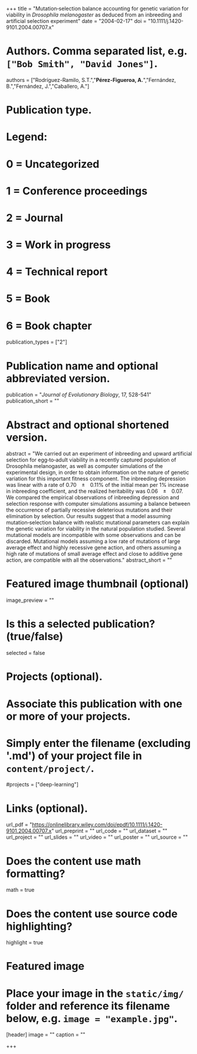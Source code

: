 +++
title = "Mutation‐selection balance accounting for genetic variation for viability in *Drosophila melanogaster* as deduced from an inbreeding and artificial selection experiment"
date = "2004-02-17"
doi = "10.1111/j.1420-9101.2004.00707.x"

# Authors. Comma separated list, e.g. `["Bob Smith", "David Jones"]`.
authors = ["Rodríguez-Ramilo, S.T.","**Pérez-Figueroa, A.**","Fernández, B.","Fernández, J.","Caballero, A."]

# Publication type.
# Legend:
# 0 = Uncategorized
# 1 = Conference proceedings
# 2 = Journal
# 3 = Work in progress
# 4 = Technical report
# 5 = Book
# 6 = Book chapter
publication_types = ["2"]

# Publication name and optional abbreviated version.
publication = "*Journal of Evolutionary Biology*, 17, 528-541"
publication_short = ""

# Abstract and optional shortened version.
abstract = "We carried out an experiment of inbreeding and upward artificial selection for egg‐to‐adult viability in a recently captured population of Drosophila melanogaster, as well as computer simulations of the experimental design, in order to obtain information on the nature of genetic variation for this important fitness component. The inbreeding depression was linear with a rate of 0.70 ± 0.11% of the initial mean per 1% increase in inbreeding coefficient, and the realized heritability was 0.06 ± 0.07. We compared the empirical observations of inbreeding depression and selection response with computer simulations assuming a balance between the occurrence of partially recessive deleterious mutations and their elimination by selection. Our results suggest that a model assuming mutation‐selection balance with realistic mutational parameters can explain the genetic variation for viability in the natural population studied. Several mutational models are incompatible with some observations and can be discarded. Mutational models assuming a low rate of mutations of large average effect and highly recessive gene action, and others assuming a high rate of mutations of small average effect and close to additive gene action, are compatible with all the observations."
abstract_short = ""

# Featured image thumbnail (optional)
image_preview = ""

# Is this a selected publication? (true/false)
selected = false

# Projects (optional).
#   Associate this publication with one or more of your projects.
#   Simply enter the filename (excluding '.md') of your project file in `content/project/`.
#projects = ["deep-learning"]

# Links (optional).
url_pdf = "https://onlinelibrary.wiley.com/doi/epdf/10.1111/j.1420-9101.2004.00707.x"
url_preprint = ""
url_code = ""
url_dataset = ""
url_project = ""
url_slides = ""
url_video = ""
url_poster = ""
url_source = ""

# Does the content use math formatting?
math = true

# Does the content use source code highlighting?
highlight = true

# Featured image
# Place your image in the `static/img/` folder and reference its filename below, e.g. `image = "example.jpg"`.
[header]
image = ""
caption = ""

+++



